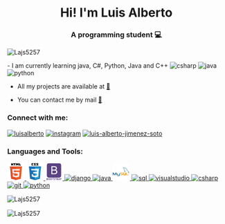 <h1 align="center">Hi! I'm Luis Alberto</h1>
<h3 align="center">A programming student 💻</h3>

<p align="left"> <img src="https://komarev.com/ghpvc/?username=Lajs5257&label=Profile%20views&color=0e75b6&style=flat-square" alt="Lajs5257" /> </p>
- I am currently learning java, C#, Python, Java and C++ <img src="https://brandeps.com/logo-download/C/C-Sharp-logo-vector-01.svg" alt="csharp" width="30" height="30"> <img src="https://brandeps.com/icon-download/J/Java-icon-vector-05.svg" alt="java" width="30" height="30"> <img src="https://seeklogo.com/images/P/python-logo-A32636CAA3-seeklogo.com.png" alt="python" width="20" height="20">

- All my projects are available at [🚀](#Repositories)

- You can contact me by mail [📧](mailto:lajs5257@gmail.com)

<h3 align="left">Connect with me:</h3>
<p align="left">

<a href="https://fb.com/luisalberto.jimenez.10297" target="blank"><img align="center" src="https://www.flaticon.com/svg/vstatic/svg/174/174848.svg?token=exp=1619036927~hmac=f8ce033f5cb00a08ddd2a99c9afa2c21" alt="luisalberto" height="30" width="40" /></a>
<a href="https://instagram.com/" target="blank"><img align="center" src="https://www.flaticon.com/svg/vstatic/svg/2111/2111463.svg?token=exp=1619036975~hmac=f5bfb6bd911a197ca93f1c296693e509" alt="instagram" height="30" width="40" /></a>
<a href="https://www.linkedin.com/in/luis-alberto-jimenez-soto-b0210920a/" target="blank"><img align="center" src="https://www.flaticon.com/svg/vstatic/svg/174/174857.svg?token=exp=1619038335~hmac=ce81eab0faf4ddc986e804138ef58387" alt="luis-alberto-jimenez-soto" height="30" width="40" /></a>
</p>

<h3 align="left">Languages and Tools:</h3>
<p align="left"><a href="https://www.w3.org/html/" target="_blank"> <img src="https://raw.githubusercontent.com/devicons/devicon/master/icons/html5/html5-original-wordmark.svg" alt="html5" width="40" height="40"/><a href="https://www.w3schools.com/css/" target="_blank"> <img src="https://raw.githubusercontent.com/devicons/devicon/master/icons/css3/css3-original-wordmark.svg" alt="css3" width="40" height="40"/> </a> </a> <a href="https://getbootstrap.com" target="_blank"> <img src="https://raw.githubusercontent.com/devicons/devicon/master/icons/bootstrap/bootstrap-plain-wordmark.svg" alt="bootstrap" width="40" height="40"/> </a><a href="https://www.djangoproject.com/" target="_blank"> <img src="https://seeklogo.com/images/D/django-logo-4C5ECF7036-seeklogo.com.png" alt="django" width="40" height="40"/> </a><a href="https://www.java.com/es/" target="_blank"> <img src="https://brandeps.com/icon-download/J/Java-icon-vector-05.svg" alt="java" width="40" height="40"/> </a> <a href="https://www.mysql.com/" target="_blank"> <img src="https://raw.githubusercontent.com/devicons/devicon/master/icons/mysql/mysql-original-wordmark.svg" alt="mysql" width="40" height="40"/> </a> <a href="https://www.microsoft.com/es-mx/sql-server/sql-server-2019" target="_blank"> <img src="https://seeklogo.com/images/M/microsoft-sql-server-logo-96AF49E2B3-seeklogo.com.png" alt="sql" width="40" height="40"/> <a href="https://visualstudio.microsoft.com/es/" target="_blank"> <img src="https://visualstudio.microsoft.com/wp-content/uploads/2019/06/BrandVisualStudioWin2019-3.svg" alt="visualstudio" width="40" height="40"/> </a><a href="https://docs.microsoft.com/en-us/dotnet/csharp/" target="_blank"> <img src="https://brandeps.com/logo-download/C/C-Sharp-logo-vector-01.svg" alt="csharp" width="40" height="40"/> </a> <a href="https://git-scm.com/" target="_blank"> <img src="https://www.vectorlogo.zone/logos/git-scm/git-scm-icon.svg" alt="git" width="40" height="40"/> </a> <a href="https://www.python.org/" target="_blank"> <img src="https://www.python.org/static/img/python-logo-large.c36dccadd999.png?1576869008" alt="python" width="40" height="40"/> </a> </p>


<p><img align="center" src="https://github-readme-stats.vercel.app/api?username=Lajs5257&theme=dark&show_icons=true" alt="Lajs5257" /></p>
<p><img align="center" src="https://github-readme-stats.vercel.app/api/top-langs/?username=Lajs5257&theme=dark&show_icons=true&locale=en&layout=compact" alt="Lajs5257" /></p>
